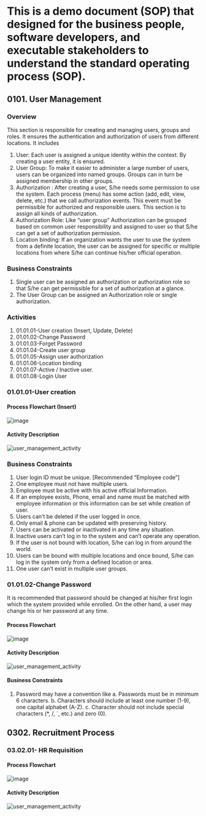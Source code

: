 # This is a demo document (SOP) that designed for the business people, software developers, and executable stakeholders to understand the standard operating process (SOP).

## 0101. User Management
### Overview
This section is responsible for creating and managing users, groups and roles. It ensures the authentication and authorization of users from different locations. It includes 
1.	User: Each user is assigned a unique identity within the context. By creating a user entity, it is ensured.
2.	User Group: To make it easier to administer a large number of users, users can be organized into named groups. Groups can in turn be assigned membership in other groups. 
3.	Authorization : After creating a user, S/he needs some permission to use the system. Each process (menu) has some action (add, edit, view, delete, etc.) that we call authorization events. This event must be permissible for authorized and responsible users. This section is to assign all kinds of authorization. 
4.	Authorization Role: Like “user group” Authorization can be grouped based on common user responsibility and assigned to user so that S/he can get a set of authorization permission.
5.	Location binding: If an organization wants the user to use the system from a definite location, the user can be assigned for specific or multiple locations from where S/he can continue his/her official operation.

### Business Constraints
1.	Single user can be assigned an authorization or authorization role so that S/he can get permissible for a set of authorization at a glance.
2.	The User Group can be assigned an Authorization role or single authorization.
### Activities 
1.	01.01.01-User creation (Insert, Update, Delete)
2.	01.01.02-Change Password
3.	01.01.03-Forget Password
4.	01.01.04-Create user group
5.	01.01.05-Assign user authorization
6.	01.01.06-Location binding
7.	01.01.07-Active / Inactive user.
8.	01.01.08-Login User

### 01.01.01-User creation
#### Process Flowchart (Insert)

![image](https://github.com/iqbaldiit/SOPs/assets/11534659/c32d412c-3178-4bc2-a757-1f58d8d29043)

#### Activity Description

![user_management_activity](https://github.com/iqbaldiit/SOPs/assets/11534659/c9ef644c-9247-40d5-aad8-fa2b717c31ea)

### Business Constraints
1.	User login ID must be unique. [Recommended “Employee code”]
2.	One employee must not have multiple users.
3.	Employee must be active with his active official Information.
4.	If an employee exists, Phone, email and name must be matched with employee information or this information can be set while creation of user.
5.	Users can’t be deleted if the user logged in once.
6.	Only email & phone can be updated with preserving history.
7.	Users can be activated or inactivated in any time any situation.
8.	Inactive users can’t log in to the system and can’t operate any operation.
9.	If the user is not bound with location, S/he can log in from around the world.
10.	Users can be bound with multiple locations and once bound, S/he can log in the system only from a defined location or area.
11.	One user can’t exist in multiple user groups.

### 01.01.02-Change Password
It is recommended that password should be changed at his/her first login which the system provided while enrolled. On the other hand, a user may change his or her password at any time. 
#### Process Flowchart

![image](https://github.com/iqbaldiit/SOPs/assets/11534659/560392ab-a558-49b9-9735-23deec39b0a7)

#### Activity Description

![user_management_activity](https://github.com/iqbaldiit/SOPs/assets/11534659/e4b62cf2-0e36-4c80-b2d8-3349dcd2966e)

#### Business Constraints 
1.	Password may have a convention like 
  a.	Passwords must be in minimum 6 characters.
  b.	Characters should include at least one number (1-9), one capital alphabet (A-Z).
  c.	Character should not include special characters (*, /, `, etc.) and zero (0).

## 0302. Recruitment Process
### 03.02.01- HR Requisition
#### Process Flowchart 

![image](https://github.com/iqbaldiit/SOPs/assets/11534659/86e20958-e1ea-4e20-9fba-6e70bfb1ee72)

#### Activity Description
![user_management_activity](https://github.com/iqbaldiit/SOPs/assets/11534659/35fd2121-e272-4389-9d58-3b0bf619fa25)







